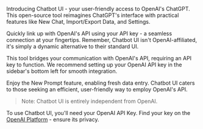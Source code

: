 Introducing Chatbot UI - your user-friendly access to OpenAI's ChatGPT. This open-source tool reimagines ChatGPT's interface with practical features like New Chat, Import/Export Data, and Settings.

Quickly link up with OpenAI's API using your API key - a seamless connection at your fingertips. Remember, Chatbot UI isn't OpenAI-affiliated, it's simply a dynamic alternative to their standard UI.

This tool bridges your communication with OpenAI's API, requiring an API key to function. We recommend setting up your OpenAI API key in the sidebar's bottom left for smooth integration.

Enjoy the New Prompt feature, enabling fresh data entry. Chatbot UI caters to those seeking an efficient, user-friendly way to employ OpenAI's API.

> Note: Chatbot UI is entirely independent from OpenAI.

To use Chatbot UI, you'll need your OpenAI API Key. Find your key on the [OpenAI Platform](https://platform.openai.com/account/api-keys) - ensure its privacy.
